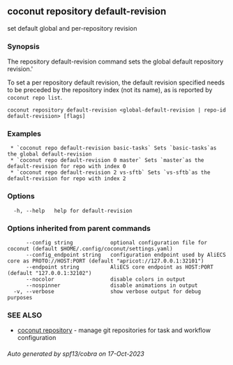 ## coconut repository default-revision

set default global and per-repository revision

### Synopsis

The repository default-revision command sets the global default repository revision.'

To set a per repository default revision, the default revision specified needs to be preceded by the repository index (not its name), as is reported by `coconut repo list`.

```
coconut repository default-revision <global-default-revision | repo-id default-revision> [flags]
```

### Examples

```
 * `coconut repo default-revision basic-tasks` Sets `basic-tasks`as the global default-revision
 * `coconut repo default-revision 0 master` Sets `master`as the default-revision for repo with index 0
 * `coconut repo default-revision 2 vs-sftb` Sets `vs-sftb`as the default-revision for repo with index 2
```

### Options

```
  -h, --help   help for default-revision
```

### Options inherited from parent commands

```
      --config string            optional configuration file for coconut (default $HOME/.config/coconut/settings.yaml)
      --config_endpoint string   configuration endpoint used by AliECS core as PROTO://HOST:PORT (default "apricot://127.0.0.1:32101")
      --endpoint string          AliECS core endpoint as HOST:PORT (default "127.0.0.1:32102")
      --nocolor                  disable colors in output
      --nospinner                disable animations in output
  -v, --verbose                  show verbose output for debug purposes
```

### SEE ALSO

* [coconut repository](coconut_repository.md)	 - manage git repositories for task and workflow configuration

###### Auto generated by spf13/cobra on 17-Oct-2023
